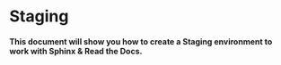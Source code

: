 <h1>Staging</h1>

<h4>This document will show you how to create a Staging environment to work with Sphinx & Read the Docs. </h4>
